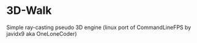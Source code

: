 # 3D-Walk
Simple ray-casting pseudo 3D engine (linux port of CommandLineFPS by javidx9 aka OneLoneCoder)
